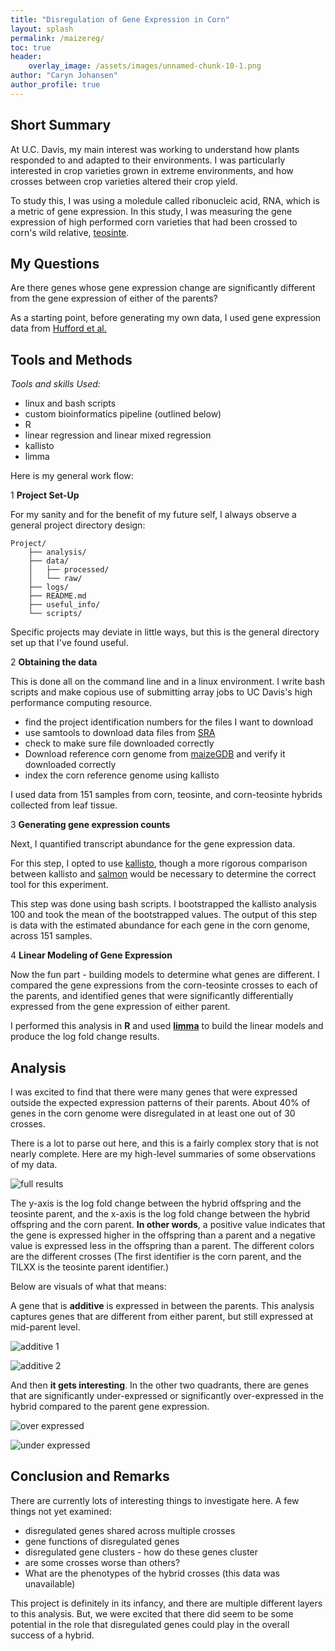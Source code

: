 ```yaml
---
title: "Disregulation of Gene Expression in Corn"
layout: splash
permalink: /maizereg/
toc: true
header: 
    overlay_image: /assets/images/unnamed-chunk-10-1.png
author: "Caryn Johansen"
author_profile: true
---
```


## Short Summary

At U.C. Davis, my main interest was working to understand how plants responded to and adapted to their environments. I was particularly interested in crop varieties grown in extreme environments, and how crosses between crop varieties altered their crop yield.

To study this, I was using a moledule called ribonucleic acid, RNA, which is a metric of gene expression. In this study, I was measuring the gene expression of high performed corn varieties that had been crossed to corn's wild relative, [teosinte](https://teosinte.wisc.edu/questions.html).

## My Questions

Are there genes whose gene expression change are significantly different from the gene expression of either of the parents?

As a starting point, before generating my own data, I used gene expression data from [Hufford et al.](http://journals.plos.org/plosgenetics/article?id=10.1371/journal.pgen.1003477)

## Tools and Methods

_Tools and skills Used:_

* linux and bash scripts
* custom bioinformatics pipeline (outlined below)
* R
* linear regression and linear mixed regression
* kallisto
* limma

Here is my general work flow:

1 __Project Set-Up__


For my sanity and for the benefit of my future self, I always observe a general project directory design:

    Project/
        ├── analysis/
        ├── data/
        │   ├── processed/
        │   └── raw/
        ├── logs/
        ├── README.md
        ├── useful_info/
        └── scripts/

Specific projects may deviate in little ways, but this is the general directory set up that I've found useful.

2 __Obtaining the data__

This is done all on the command line and in a linux environment. I write bash scripts and make copious use of submitting array jobs to UC Davis's high performance computing resource.

* find the project identification numbers for the files I want to download
* use samtools to download data files from [SRA](https://www.ncbi.nlm.nih.gov/sra)
* check to make sure file downloaded correctly
* Download reference corn genome from [maizeGDB](https://www.maizegdb.org/) and verify it downloaded correctly
* index the corn reference genome using kallisto

I used data from 151 samples from corn, teosinte, and corn-teosinte hybrids collected from leaf tissue.

3 __Generating gene expression counts__

Next, I quantified transcript abundance for the gene expression data.

For this step, I opted to use [kallisto](https://pachterlab.github.io/kallisto/), though a more rigorous comparison between kallisto and [salmon](https://combine-lab.github.io/salmon/) would be necessary to determine the correct tool for this experiment. 

This step was done using bash scripts. I bootstrapped the kallisto analysis 100 and took the mean of the bootstrapped values. The output of this step is data with the estimated abundance for each gene in the corn genome, across 151 samples.

4 __Linear Modeling of Gene Expression__

Now the fun part - building models to determine what genes are different. I compared the gene expressions from the corn-teosinte crosses to each of the parents, and identified genes that were significantly differentially expressed from the gene expression of either parent.

I performed this analysis in __R__ and used [__limma__](http://bioconductor.org/packages/release/bioc/html/limma.html) to build the linear models and produce the log fold change results.

## Analysis

I was excited to find that there were many genes that were expressed outside the expected expression patterns of their parents. About 40% of genes in the corn genome were disregulated in at least one out of 30 crosses.

There is a lot to parse out here, and this is a fairly complex story that is not nearly complete. Here are my high-level summaries of some observations of my data.

![full results](/assets/images/unnamed-chunk-12-1.png)

The y-axis is the log fold change between the hybrid offspring and the teosinte parent, and the x-axis is the log fold change between the hybrid offspring and the corn parent. __In other words__, a positive value indicates that the gene is expressed higher in the offspring than a parent and a negative value is expressed less in the offspring than a parent. The different colors are the different crosses (The first identifier is the corn parent, and the TILXX is the teosinte parent identifier.)

Below are visuals of what that means:

A gene that is __additive__ is expressed in between the parents. This analysis captures genes that are different from either parent, but still expressed at mid-parent level.

![additive 1](/assets/images/GRMZM5G826666.png)

![additive 2](/assets/images/AC194591.2.png)

And then __it gets interesting__. In the other two quadrants, there are genes that are significantly under-expressed or significantly over-expressed in the hybrid compared to the parent gene expression.

![over expressed](/assets/images/GRMZM2G140726.png)

![under expressed](/assets/images/AC149475.2.png)

## Conclusion and Remarks

There are currently lots of interesting things to investigate here. A few things not yet examined:

* disregulated genes shared across multiple crosses
* gene functions of disregulated genes
* disregulated gene clusters - how do these genes cluster
* are some crosses worse than others?
* What are the phenotypes of the hybrid crosses (this data was unavailable)

This project is definitely in its infancy, and there are multiple different layers to this analysis. But, we were excited that there did seem to be some potential in the role that disregulated genes could play in the overall success of a hybrid.
